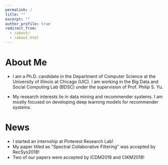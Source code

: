 ```yaml
---
permalink: /
title: ""
excerpt: ""
author_profile: true
redirect_from: 
  - /about/
  - /about.html
---
```


# About Me
* I am a Ph.D. candidate in the Department of Computer Science at the University of Illinois at Chicago (UIC). I am working in the Big Data and Social Computing Lab (BDSC) under the supervision of Prof. Philip S. Yu.

* My research interests lie in data mining and recommender systems. I am mostly focused on developing deep learning models for recommender systems.

# News
* I started an internship at Pinterest Research Lab!
* My paper titled as "Spectral Collaborative Filtering" was accepted by RecSys2018!
* Two of our papers were accepted by ICDM2018 and CIKM2018!

